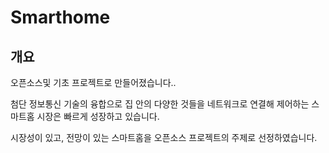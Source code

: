 # Smarthome
## 개요
오픈소스및 기초 프로젝트로 만들어졌습니다..

첨단 정보통신 기술의 융합으로 집 안의 다양한 것들을 네트워크로 연결해 제어하는 스마트홈 시장은 빠르게 성장하고 있습니다. 

시장성이 있고, 전망이 있는 스마트홈을 오픈소스 프로젝트의 주제로 선정하였습니다.
